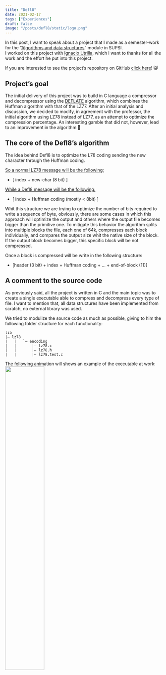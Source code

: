 ```yaml
---
title: "Defl8"
date: 2021-02-17
tags: ["Experiences"]
draft: false
image: "/posts/defl8/static/logo.png"
---
```


In this post, I want to speak about a project that I made as a semester-work for the “[Algorithms and data structures](https://www.supsi.ch/dti/bachelor/ingegneria-informatica/piano-studio-offerta-formativa/piano-studio/dettaglio-piano-studio/dettaglio-modulo.158172.backLink.b1046c04-728f-44a0-b4ad-5a72df905579&ps=3188.html)” module in SUPSI.
<br>I worked on this project with [Ignacio Utrilla](https://github.com/IgnacioUtrilla), which I want to thanks for all the work and the effort he put into this project.

If you are interested to see the project’s repository on GitHub [click here](https://github.com/IgnacioUtrilla/defl8)! 😺

## Project’s goal

The initial delivery of this project was to build in C language a compressor and decompressor using the [DEFLATE](https://tools.ietf.org/html/rfc1951) algorithm, which combines the Huffman algorithm with that of the LZ77.
After an initial analysis and discussion, we decided to modify, in agreement with the professor, the initial algorithm using LZ78 instead of LZ77, as an attempt to optimize the compression percentage.
An interesting gamble that did not, however, lead to an improvement in the algorithm 🙁

## The core of the Defl8’s algorithm

The idea behind Defl8 is to optimize the L78 coding sending the new character through the Huffman coding.

<u>So a normal LZ78 message will be the following:</u>
* [ index + new-char (8 bit) ]

<u>While a Defl8 message will be the following:</u>
* [ index + Huffman coding (mostly < 8bit) ]

Whit this structure we are trying to optimize the number of bits required to write a sequence of byte, obviously, there are some cases in which this approach will optimize the output and others where the output file becomes bigger than the primitive one.
To mitigate this behavior the algorithm splits into multiple blocks the file, each one of 64k, compresses each block individually, and compares the output size whit the native size of the block. If the output block becomes bigger, this specific block will be not compressed.

Once a block is compressed will be write in the following structure:

* [header (3 bit) + index + Huffman coding + … + end-of-block (11)]

## A comment to the source code

As previously said, all the project is written in C and the main topic was to create a single executable able to compress and decompress every type of file.
I want to mention that, all data structures have been implemented from scratch, no external library was used.

We tried to modulize the source code as much as possible, giving to him the following folder structure for each functionality:

```
lib
|– lz78
|   |   `– encoding
|   |       |– lz78.c
|   |       |– lz78.h
|   |       |– lz78.test.c
```

The following animation will shows an example of the executable at work:
<img src="/posts/defl8/static/defl8gif.gif" width="50%" height="50%" align="center" class="center">
